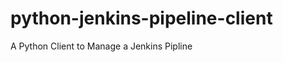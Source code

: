 python-jenkins-pipeline-client
==============================

A Python Client to Manage a Jenkins Pipline
